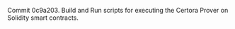 Commit 0c9a203.                    Build and Run scripts for executing the Certora Prover on Solidity smart contracts.